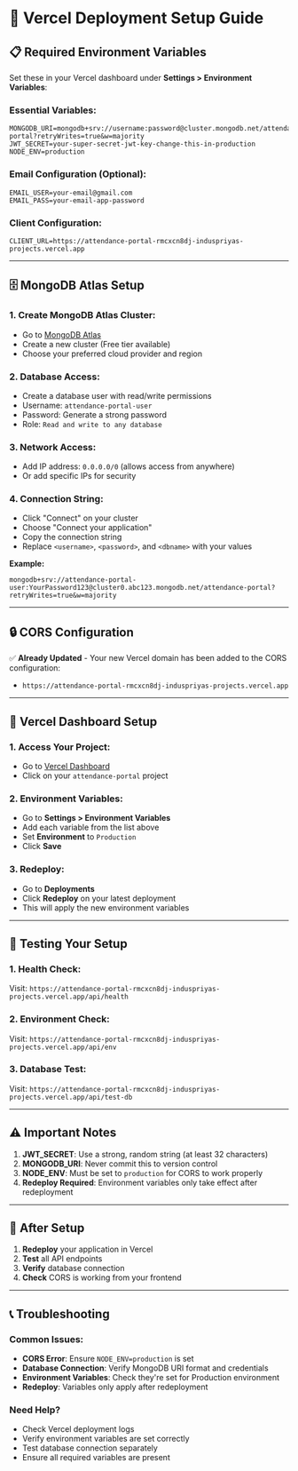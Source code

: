 # 🚀 Vercel Deployment Setup Guide

## 📋 **Required Environment Variables**

Set these in your Vercel dashboard under **Settings > Environment Variables**:

### **Essential Variables:**
```
MONGODB_URI=mongodb+srv://username:password@cluster.mongodb.net/attendance-portal?retryWrites=true&w=majority
JWT_SECRET=your-super-secret-jwt-key-change-this-in-production
NODE_ENV=production
```

### **Email Configuration (Optional):**
```
EMAIL_USER=your-email@gmail.com
EMAIL_PASS=your-email-app-password
```

### **Client Configuration:**
```
CLIENT_URL=https://attendance-portal-rmcxcn8dj-induspriyas-projects.vercel.app
```

---

## 🗄️ **MongoDB Atlas Setup**

### **1. Create MongoDB Atlas Cluster:**
- Go to [MongoDB Atlas](https://cloud.mongodb.com/)
- Create a new cluster (Free tier available)
- Choose your preferred cloud provider and region

### **2. Database Access:**
- Create a database user with read/write permissions
- Username: `attendance-portal-user`
- Password: Generate a strong password
- Role: `Read and write to any database`

### **3. Network Access:**
- Add IP address: `0.0.0.0/0` (allows access from anywhere)
- Or add specific IPs for security

### **4. Connection String:**
- Click "Connect" on your cluster
- Choose "Connect your application"
- Copy the connection string
- Replace `<username>`, `<password>`, and `<dbname>` with your values

**Example:**
```
mongodb+srv://attendance-portal-user:YourPassword123@cluster0.abc123.mongodb.net/attendance-portal?retryWrites=true&w=majority
```

---

## 🔒 **CORS Configuration**

✅ **Already Updated** - Your new Vercel domain has been added to the CORS configuration:
- `https://attendance-portal-rmcxcn8dj-induspriyas-projects.vercel.app`

---

## 📱 **Vercel Dashboard Setup**

### **1. Access Your Project:**
- Go to [Vercel Dashboard](https://vercel.com/dashboard)
- Click on your `attendance-portal` project

### **2. Environment Variables:**
- Go to **Settings > Environment Variables**
- Add each variable from the list above
- Set **Environment** to `Production`
- Click **Save**

### **3. Redeploy:**
- Go to **Deployments**
- Click **Redeploy** on your latest deployment
- This will apply the new environment variables

---

## 🧪 **Testing Your Setup**

### **1. Health Check:**
Visit: `https://attendance-portal-rmcxcn8dj-induspriyas-projects.vercel.app/api/health`

### **2. Environment Check:**
Visit: `https://attendance-portal-rmcxcn8dj-induspriyas-projects.vercel.app/api/env`

### **3. Database Test:**
Visit: `https://attendance-portal-rmcxcn8dj-induspriyas-projects.vercel.app/api/test-db`

---

## ⚠️ **Important Notes**

1. **JWT_SECRET**: Use a strong, random string (at least 32 characters)
2. **MONGODB_URI**: Never commit this to version control
3. **NODE_ENV**: Must be set to `production` for CORS to work properly
4. **Redeploy Required**: Environment variables only take effect after redeployment

---

## 🔄 **After Setup**

1. **Redeploy** your application in Vercel
2. **Test** all API endpoints
3. **Verify** database connection
4. **Check** CORS is working from your frontend

---

## 📞 **Troubleshooting**

### **Common Issues:**
- **CORS Error**: Ensure `NODE_ENV=production` is set
- **Database Connection**: Verify MongoDB URI format and credentials
- **Environment Variables**: Check they're set for Production environment
- **Redeploy**: Variables only apply after redeployment

### **Need Help?**
- Check Vercel deployment logs
- Verify environment variables are set correctly
- Test database connection separately
- Ensure all required variables are present
